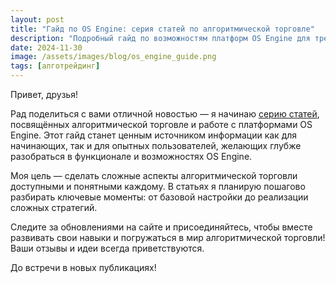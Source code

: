 ```yaml
---
layout: post
title: "Гайд по OS Engine: серия статей по алгоритмической торговле"
description: "Подробный гайд по возможностям платформ OS Engine для трейдеров и разработчиков."
date: 2024-11-30
image: /assets/images/blog/os_engine_guide.png
tags: [алготрейдинг]
---
```


Привет, друзья!

Рад поделиться с вами отличной новостью — я начинаю [серию статей](https://osaengine.ru/faq/), посвящённых алгоритмической торговле и работе с платформами OS Engine. Этот гайд станет ценным источником информации как для начинающих, так и для опытных пользователей, желающих глубже разобраться в функционале и возможностях OS Engine.

Моя цель — сделать сложные аспекты алгоритмической торговли доступными и понятными каждому. В статьях я планирую пошагово разбирать ключевые моменты: от базовой настройки до реализации сложных стратегий.

Следите за обновлениями на сайте и присоединяйтесь, чтобы вместе развивать свои навыки и погружаться в мир алгоритмической торговли! Ваши отзывы и идеи всегда приветствуются.

До встречи в новых публикациях!
